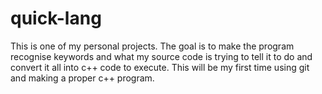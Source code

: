 # quick-lang
This is one of my personal projects. The goal is to make the program recognise keywords and what my source code is trying to tell it to do and convert it all into c++ code to execute. This will be my first time using git and making a proper c++ program.
